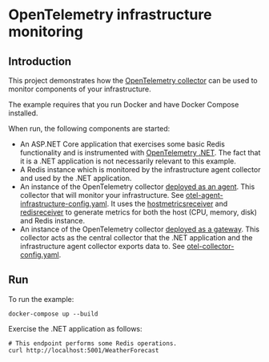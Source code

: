 # OpenTelemetry infrastructure monitoring

## Introduction

This project demonstrates how the
[OpenTelemetry collector](https://github.com/open-telemetry/opentelemetry-collector)
can be used to monitor components of your infrastructure.

The example requires that you run Docker and have Docker Compose installed.

When run, the following components are started:
* An ASP.NET Core application that exercises some basic Redis functionality and
  is instrumented with
  [OpenTelemetry .NET](https://github.com/open-telemetry/opentelemetry-dotnet).
  The fact that it is a .NET application is not necessarily relevant to this
  example.
* A Redis instance which is monitored by the infrastructure agent collector and
  used by the .NET application.
* An instance of the OpenTelemetry collector
  [deployed as an agent](https://opentelemetry.io/docs/collector/getting-started/#agent).
  This collector that will monitor your infrastructure. See
  [otel-agent-infrastructure-config.yaml](./otel-agent-infrastructure-config.yaml).
  It uses the
  [hostmetricsreceiver](https://github.com/open-telemetry/opentelemetry-collector/tree/main/receiver/hostmetricsreceiver)
  and
  [redisreceiver](https://github.com/open-telemetry/opentelemetry-collector-contrib/tree/main/receiver/redisreceiver)
  to generate metrics for both the host (CPU, memory, disk) and Redis instance.
* An instance of the OpenTelemetry collector
  [deployed as a gateway](https://opentelemetry.io/docs/collector/getting-started/#gateway).
  This collector acts as the central collector that the .NET application and
  the infrastructure agent collector exports data to. See
  [otel-collector-config.yaml](./otel-collector-config.yaml).

## Run

To run the example:

```shell
docker-compose up --build
```

Exercise the .NET application as follows:

```shell
# This endpoint performs some Redis operations.
curl http://localhost:5001/WeatherForecast
```